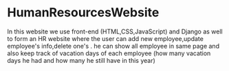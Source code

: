 # HumanResourcesWebsite
In this website we use front-end (HTML,CSS,JavaScript) and Django as well to form an HR website where the user can add new employee,update employee's info,delete one's .
he can show all employee in same page and also keep track of vacation days of each employee (how many vacation days he had and how many he still have in this year)
